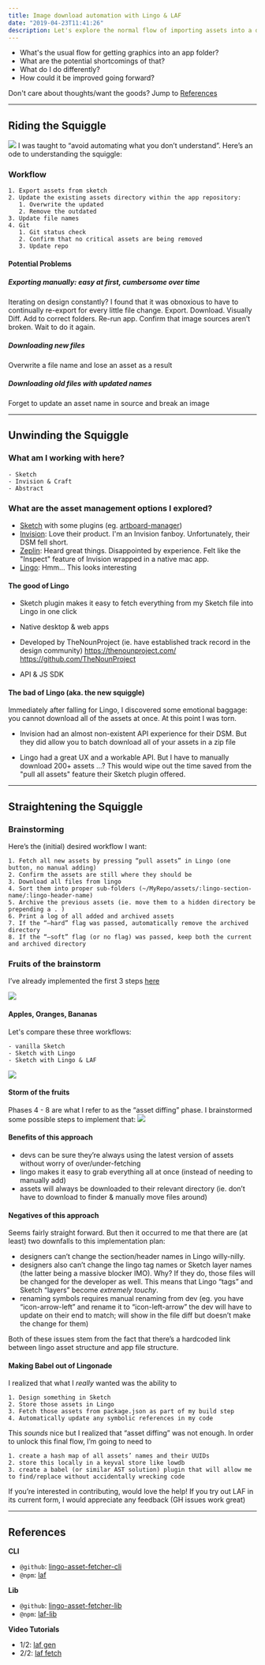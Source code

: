 ```yaml
---
title: Image download automation with Lingo & LAF
date: "2019-04-23T11:41:26"
description: Let's explore the normal flow of importing assets into a directory. After, let's look at how this could be improved.
---
```


- What's the usual flow for getting graphics into an app folder?
- What are the potential shortcomings of that?
- What do I do differently?
- How could it be improved going forward?

Don't care about thoughts/want the goods? Jump to [References](#references)

---

## Riding the Squiggle

![](./images/point-a-to-point-b.jpg)
I was taught to “avoid automating what you don’t understand”. Here’s an ode to understanding the squiggle:

### Workflow

    1. Export assets from sketch
    2. Update the existing assets directory within the app repository:
       1. Overwrite the updated
       2. Remove the outdated
    3. Update file names
    4. Git
       1. Git status check
       2. Confirm that no critical assets are being removed
       3. Update repo

#### Potential Problems

##### Exporting manually: easy at first, cumbersome over time

Iterating on design constantly? I found that it was obnoxious to have to continually re-export for every little file change. Export. Download. Visually Diff. Add to correct folders. Re-run app. Confirm that image sources aren’t broken. Wait to do it again.

##### Downloading new files

Overwrite a file name and lose an asset as a result

##### Downloading old files with updated names

Forget to update an asset name in source and break an image

---

## Unwinding the Squiggle

### What am I working with here?

    - Sketch
    - Invision & Craft
    - Abstract

### What are the asset management options I explored?

- [Sketch](https://www.sketch.com/) with some plugins (eg. [artboard-manager](https://github.com/bomberstudios/artboard-manager))
- [Invision](https://www.invisionapp.com): Love their product. I'm an Invision fanboy. Unfortunately, their DSM fell short.
- [Zeplin](https://zeplin.io): Heard great things. Disappointed by experience. Felt like the "Inspect" feature of Invision wrapped in a native mac app.
- [Lingo](https://www.lingoapp.com/): Hmm… This looks interesting

#### The good of Lingo

- Sketch plugin makes it easy to fetch everything from my Sketch file into Lingo in one click

- Native desktop & web apps

- Developed by TheNounProject (ie. have established track record in the design community)
  https://thenounproject.com/
  https://github.com/TheNounProject

- API & JS SDK

#### The bad of Lingo (aka. the new squiggle)

Immediately after falling for Lingo, I discovered some emotional baggage: you cannot download all of the assets at once. At this point I was torn.

- Invision had an almost non-existent API experience for their DSM. But they did allow you to batch download all of your assets in a zip file

- Lingo had a great UX and a workable API. But I have to manually download 200+ assets ...? This would wipe out the time saved from the "pull all assets" feature their Sketch plugin offered.

---

## Straightening the Squiggle

### Brainstorming

Here’s the (initial) desired workflow I want:

    1. Fetch all new assets by pressing “pull assets” in Lingo (one button, no manual adding)
    2. Confirm the assets are still where they should be
    3. Download all files from lingo
    4. Sort them into proper sub-folders (~/MyRepo/assets/:lingo-section-name/:lingo-header-name)
    5. Archive the previous assets (ie. move them to a hidden directory be prepending a . )
    6. Print a log of all added and archived assets
    7. If the “—hard” flag was passed, automatically remove the archived directory
    8. If the “—soft” flag (or no flag) was passed, keep both the current and archived directory

### Fruits of the brainstorm

I’ve already implemented the first 3 steps [here](https://www.npmjs.com/package/laf)

![](./images/LAFF.png)

#### Apples, Oranges, Bananas

Let's compare these three workflows:

    - vanilla Sketch
    - Sketch with Lingo
    - Sketch with Lingo & LAF

![](./images/LAF_Workflow_Comparison.png)

#### Storm of the fruits

Phases 4 - 8 are what I refer to as the “asset diffing” phase. I brainstormed some possible steps to implement that:
![](./images/asset-diff-brainstorm.png)

#### Benefits of this approach

- devs can be sure they’re always using the latest version of assets without worry of over/under-fetching
- lingo makes it easy to grab everything all at once (instead of needing to manually add)
- assets will always be downloaded to their relevant directory (ie. don’t have to download to finder & manually move files around)

#### Negatives of this approach

Seems fairly straight forward. But then it occurred to me that there are (at least) two downfalls to this implementation plan:

- designers can’t change the section/header names in Lingo willy-nilly.
- designers also can’t change the lingo tag names or Sketch layer names (the latter being a massive blocker IMO). Why? If they do, those files will be changed for the developer as well. This means that Lingo “tags” and Sketch “layers” become _extremely touchy_.
- renaming symbols requires manual renaming from dev (eg. you have “icon-arrow-left” and rename it to “icon-left-arrow” the dev will have to update on their end to match; will show in the file diff but doesn’t make the change for them)

Both of these issues stem from the fact that there’s a hardcoded link between lingo asset structure and app file structure.

#### Making Babel out of Lingonade

I realized that what I _really_ wanted was the ability to

    1. Design something in Sketch
    2. Store those assets in Lingo
    3. Fetch those assets from package.json as part of my build step
    4. Automatically update any symbolic references in my code

This _sounds_ nice but I realized that “asset diffing” was not enough. In order to unlock this final flow, I’m going to need to

    1. create a hash map of all assets’ names and their UUIDs
    2. store this locally in a keyval store like lowdb
    3. create a babel (or similar AST solution) plugin that will allow me to find/replace without accidentally wrecking code

If you’re interested in contributing, would love the help!
If you try out LAF in its current form, I would appreciate any feedback (GH issues work great)

---

## References

**CLI**

- `@github`: [lingo-asset-fetcher-cli](https://github.com/servexyz/lingo-asset-fetcher-cli)
- `@npm`: [laf](https://www.npmjs.com/package/laf)

**Lib**

- `@github`: [lingo-asset-fetcher-lib](https://github.com/servexyz/lingo-asset-fetcher-lib)
- `@npm`: [laf-lib](https://www.npmjs.com/package/laf-lib)

**Video Tutorials**

- 1/2: [laf gen](https://www.youtube.com/watch?v=J3UH4K_Nu0g)
- 2/2: [laf fetch](https://www.youtube.com/watch?v=J3UH4K_Nu0g)
